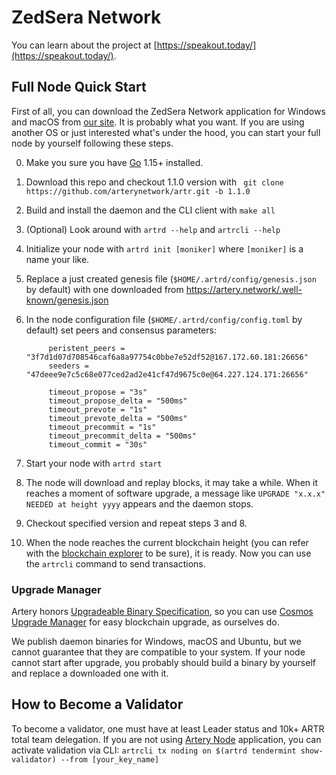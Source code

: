 # ZedSera Network

You can learn about the project at [https://speakout.today/](https://speakout.today/).

## Full Node Quick Start
First of all, you can download the ZedSera Network application for Windows and macOS from 
[our site](https://speakout.today). It is probably what you want. If you are using another OS or just interested 
what's under the hood, you can start your full node by yourself following these steps.     

0. Make you sure you have [Go](https://golang.org/) 1.15+ installed.
0. Download this repo and checkout 1.1.0 version with ```
git clone https://github.com/arterynetwork/artr.git -b 1.1.0```
0. Build and install the daemon and the CLI client with `make all`
0. (Optional) Look around with `artrd --help` and `artrcli --help`
0. Initialize your node with `artrd init [moniker]` where `[moniker]` is a name your like.
0. Replace a just created genesis file (`$HOME/.artrd/config/genesis.json` by default) with one downloaded from 
https://artery.network/.well-known/genesis.json 
0. In the node configuration file (`$HOME/.artrd/config/config.toml` by default) set peers and consensus parameters:

            peristent_peers = "3f7d1d07d708546caf6a8a97754c0bbe7e52df52@167.172.60.181:26656"
            seeders = "47deee9e7c5c68e077ced2ad2e41cf47d9675c0e@64.227.124.171:26656"
            
            timeout_propose = "3s"
            timeout_propose_delta = "500ms"
            timeout_prevote = "1s"
            timeout_prevote_delta = "500ms"
            timeout_precommit = "1s"
            timeout_precommit_delta = "500ms"
            timeout_commit = "30s"

0. Start your node with `artrd start`
0. The node will download and replay blocks, it may take a while. When it reaches a moment of software upgrade, a 
message like `UPGRADE "x.x.x" NEEDED at height yyyy` appears and the daemon stops.
0. Checkout specified version and repeat steps 3 and 8.
0. When the node reaches the current blockchain height (you can refer with the 
[blockchain explorer](https://artery.network/blockchain) to be sure), it is ready. Now you can use the `artrcli` 
command to send transactions.

### Upgrade Manager

Artery honors [Upgradeable Binary 
Specification](https://github.com/regen-network/cosmosd#upgradeable-binary-specification), so you can use [Cosmos 
Upgrade Manager](https://github.com/regen-network/cosmosd#cosmos-upgrade-manager) for easy blockchain upgrade, as 
ourselves do. 

We publish daemon binaries for Windows, macOS and Ubuntu, but we cannot guarantee that they are compatible to your 
system. If your node cannot start after upgrade, you probably should build a binary by yourself and replace a 
downloaded one with it. 

## How to Become a Validator

To become a validator, one must have at least Leader status and 10k+ ARTR total team delegation. If you are not using 
[Artery Node](https://artery.network/node) application, you can activate validation via CLI:
```artrcli tx noding on $(artrd tendermint show-validator) --from [your_key_name]``` 
